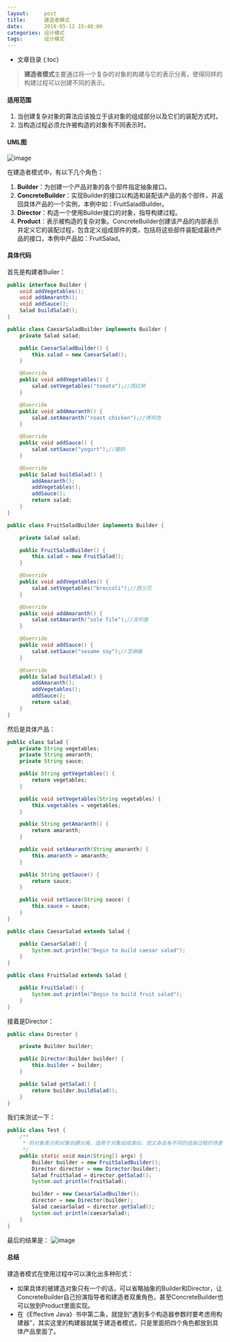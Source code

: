 ```yaml
---
layout:     post
title:      建造者模式
date:       2018-05-12 15:48:00
categories: 设计模式
tags:       设计模式
---
```


* 文章目录
{:toc}

> **建造者模式**主要通过将一个复杂的对象的构建与它的表示分离，使得同样的构建过程可以创建不同的表示。

#### 适用范围
1. 当创建复杂对象的算法应该独立于该对象的组成部分以及它们的装配方式时。
2. 当构造过程必须允许被构造的对象有不同表示时。



#### UML图
![image](http://oc26wuqdw.bkt.clouddn.com/2018/5/builderPattern/builder-uml.png)

在建造者模式中，有以下几个角色：
1. **Builder**：为创建一个产品对象的各个部件指定抽象接口。
2. **ConcreteBuilder**：实现Builder的接口以构造和装配该产品的各个部件，并返回具体产品的一个实例，本例中如：FruitSaladBuilder。
3. **Director**：构造一个使用Builder接口的对象，指导构建过程。
4. **Product**：表示被构造的复杂对象。ConcreteBuilder创建该产品的内部表示并定义它的装配过程，包含定义组成部件的类，包括将这些部件装配成最终产品的接口，本例中产品如：FruitSalad。

#### 具体代码
首先是构建者Builer：

```java
public interface Builder {
    void addVegetables();
    void addAmaranth();
    void addSauce();
    Salad buildSalad();
}

public class CaesarSaladBuilder implements Builder {
    private Salad salad;

    public CaesarSaladBuilder() {
        this.salad = new CaesarSalad();
    }

    @Override
    public void addVegetables() {
        salad.setVegetables("tomato");//西红柿
    }

    @Override
    public void addAmaranth() {
        salad.setAmaranth("roast chicken");//烤鸡肉
    }

    @Override
    public void addSauce() {
        salad.setSauce("yogurt");//酸奶
    }

    @Override
    public Salad buildSalad() {
        addAmaranth();
        addVegetables();
        addSauce();
        return salad;
    }
}

public class FruitSaladBuilder implements Builder {

    private Salad salad;

    public FruitSaladBuilder() {
        this.salad = new FruitSalad();
    }

    @Override
    public void addVegetables() {
        salad.setVegetables("broccoli");//西兰花
    }

    @Override
    public void addAmaranth() {
        salad.setAmaranth("sole file");//龙利鱼
    }

    @Override
    public void addSauce() {
        salad.setSauce("sesame soy");//芝麻酱
    }

    @Override
    public Salad buildSalad() {
        addAmaranth();
        addVegetables();
        addSauce();
        return salad;
    }
}
```

然后是具体产品：

```java
public class Salad {
    private String vegetables;
    private String amaranth;
    private String sauce;

    public String getVegetables() {
        return vegetables;
    }

    public void setVegetables(String vegetables) {
        this.vegetables = vegetables;
    }

    public String getAmaranth() {
        return amaranth;
    }

    public void setAmaranth(String amaranth) {
        this.amaranth = amaranth;
    }

    public String getSauce() {
        return sauce;
    }

    public void setSauce(String sauce) {
        this.sauce = sauce;
    }
}

public class CaesarSalad extends Salad {

    public CaesarSalad() {
        System.out.println("Begin to build caesar salad");
    }
}

public class FruitSalad extends Salad {

    public FruitSalad() {
        System.out.println("Begin to build fruit salad");
    }
}
```

接着是Director：

```java
public class Director {

    private Builder builder;

    public Director(Builder builder) {
        this.builder = builder;
    }

    public Salad getSalad() {
        return builder.buildSalad();
    }
}
```

我们来测试一下：

```java
public class Test {
    /**
     * 将对象表示和对象创建分离，适用于对象组成类似，但又各自有不同的组装过程的场景
     */
    public static void main(String[] args) {
        Builder builder = new FruitSaladBuilder();
        Director director = new Director(builder);
        Salad fruitSalad = director.getSalad();
        System.out.println(fruitSalad);

        builder = new CaesarSaladBuilder();
        director = new Director(builder);
        Salad caesarSalad = director.getSalad();
        System.out.println(caesarSalad);
    }
}
```

最后的结果是：
![image](http://oc26wuqdw.bkt.clouddn.com/2018/5/builderPattern/result.png)

#### 总结
建造者模式在使用过程中可以演化出多种形式：
- 如果具体的被建造对象只有一个的话，可以省略抽象的Builder和Director，让ConcreteBuilder自己扮演指导者和建造者双重角色，甚至ConcreteBuilder也可以放到Product里面实现。
- 在《Effective Java》书中第二条，就提到“遇到多个构造器参数时要考虑用构建器”，其实这里的构建器就属于建造者模式，只是里面把四个角色都放到具体产品里面了。

